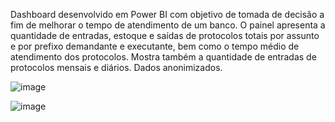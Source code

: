 Dashboard desenvolvido em Power BI com objetivo de tomada de decisão a fim de melhorar o tempo de atendimento de um banco. O painel apresenta a quantidade de entradas, estoque e saídas de protocolos totais por assunto e por prefixo demandante e executante, bem como o tempo médio de atendimento dos protocolos. Mostra também a quantidade de entradas de protocolos mensais e diários. Dados anonimizados.

![image](https://github.com/anafabi1984/meurepositorio/assets/138622444/81c6ce45-7d3d-4f11-86a4-d5ee444e922f)

![image](https://github.com/anafabi1984/meurepositorio/assets/138622444/8874528d-7fb8-4c29-921f-cb363ecf388a)


